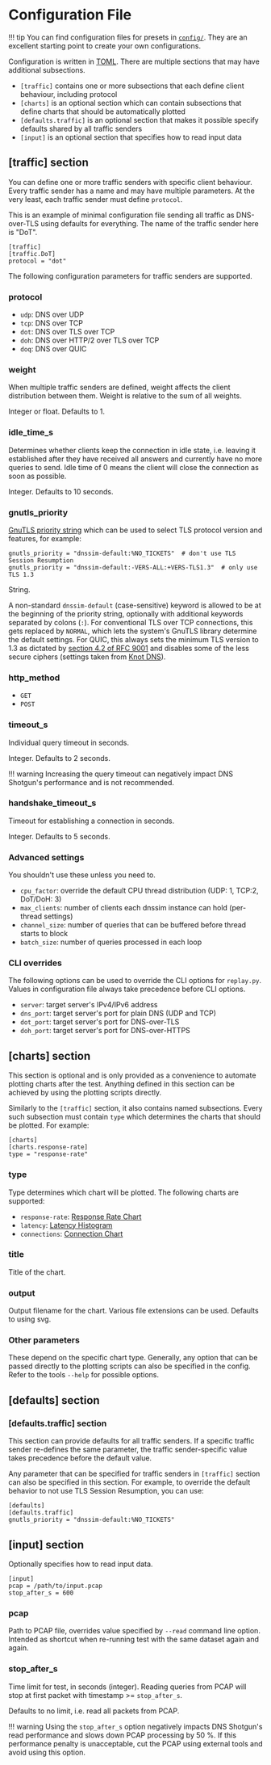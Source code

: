 # Configuration File

!!! tip
    You can find configuration files for presets in
    [`config/`](https://gitlab.nic.cz/knot/shotgun/-/tree/master/config).  They
    are an excellent starting point to create your own configurations.

Configuration is written in [TOML](https://toml.io/en/). There are multiple sections that may have additional subsections.

- `[traffic]` contains one or more subsections that each define client behaviour, including protocol
- `[charts]` is an optional section which can contain subsections that define charts that should be automatically plotted
- `[defaults.traffic]` is an optional section that makes it possible specify defaults shared by all traffic senders
- `[input]` is an optional section that specifies how to read input data

## [traffic] section

You can define one or more traffic senders with specific client behaviour. Every traffic sender has a name and may have multiple parameters. At the very least, each traffic sender must define `protocol`.

This is an example of minimal configuration file sending all traffic as DNS-over-TLS using defaults for everything. The name of the traffic sender here is "DoT".

```
[traffic]
[traffic.DoT]
protocol = "dot"
```

The following configuration parameters for traffic senders are supported.

### protocol

- `udp`: DNS over UDP
- `tcp`: DNS over TCP
- `dot`: DNS over TLS over TCP
- `doh`: DNS over HTTP/2 over TLS over TCP
- `doq`: DNS over QUIC

### weight

When multiple traffic senders are defined, weight affects the client
distribution between them.  Weight is relative to the sum of all weights.

Integer or float. Defaults to 1.


### idle_time_s

Determines whether clients keep the connection in idle state, i.e. leaving it
established after they have received all answers and currently have no more
queries to send.  Idle time of 0 means the client will close the connection as
soon as possible.

Integer. Defaults to 10 seconds.

### gnutls_priority

[GnuTLS priority string](https://gnutls.org/manual/html_node/Priority-Strings.html)
which can be used to select TLS protocol version and features, for example:

```
gnutls_priority = "dnssim-default:%NO_TICKETS"  # don't use TLS Session Resumption
gnutls_priority = "dnssim-default:-VERS-ALL:+VERS-TLS1.3"  # only use TLS 1.3
```

String.

A non-standard `dnssim-default` (case-sensitive) keyword is allowed to be at the
beginning of the priority string, optionally with additional keywords separated
by colons (`:`). For conventional TLS over TCP connections, this gets replaced
by `NORMAL`, which lets the system's GnuTLS library determine the default
settings. For QUIC, this always sets the minimum TLS version to 1.3 as dictated
by [section 4.2 of RFC 9001](https://www.rfc-editor.org/rfc/rfc9001.html#section-4.2)
and disables some of the less secure ciphers (settings taken from
[Knot DNS](https://gitlab.nic.cz/knot/knot-dns/-/blob/v3.3.2/src/libknot/quic/quic.c#L50)).


### http_method

- `GET`
- `POST`

### timeout_s

Individual query timeout in seconds.

Integer. Defaults to 2 seconds.

!!! warning
    Increasing the query timeout can negatively impact DNS Shotgun's
    performance and is not recommended.

### handshake_timeout_s

Timeout for establishing a connection in seconds.

Integer. Defaults to 5 seconds.

### Advanced settings

You shouldn't use these unless you need to.

- `cpu_factor`: override the default CPU thread distribution (UDP: 1, TCP:2, DoT/DoH: 3)
- `max_clients`: number of clients each dnssim instance can hold (per-thread settings)
- `channel_size`: number of queries that can be buffered before thread starts to block
- `batch_size`: number of queries processed in each loop

### CLI overrides

The following options can be used to override the CLI options for `replay.py`.
Values in configuration file always take precedence before CLI options.

- `server`: target server's IPv4/IPv6 address
- `dns_port`: target server's port for plain DNS (UDP and TCP)
- `dot_port`: target server's port for DNS-over-TLS
- `doh_port`: target server's port for DNS-over-HTTPS

## [charts] section

This section is optional and is only provided as a convenience to automate
plotting charts after the test. Anything defined in this section can be
achieved by using the plotting scripts directly.

Similarly to the `[traffic]` section, it also contains named subsections. Every
such subsection must contain `type` which determines the charts that should be
plotted. For example:

```
[charts]
[charts.response-rate]
type = "response-rate"
```

### type

Type determines which chart will be plotted. The following charts are supported:

- `response-rate`: [Response Rate Chart](response-rate-chart.md)
- `latency`: [Latency Histogram](latency-histogram.md)
- `connections`: [Connection Chart](connection-chart.md)

### title

Title of the chart.

### output

Output filename for the chart. Various file extensions can be used. Defaults to using svg.

### Other parameters

These depend on the specific chart type. Generally, any option that can be
passed directly to the plotting scripts can also be specified in the config.
Refer to the tools `--help` for possible options.

## [defaults] section

### [defaults.traffic] section

This section can provide defaults for all traffic senders. If a specific
traffic sender re-defines the same parameter, the traffic sender-specific value
takes precedence before the default value.

Any parameter that can be specified for traffic senders in `[traffic]` section
can also be specified in this section. For example, to override the default
behavior to not use TLS Session Resumption, you can use:

```
[defaults]
[defaults.traffic]
gnutls_priority = "dnssim-default:%NO_TICKETS"
```

## [input] section

Optionally specifies how to read input data.

```
[input]
pcap = /path/to/input.pcap
stop_after_s = 600
```

### pcap

Path to PCAP file, overrides value specified by `--read` command line option.
Intended as shortcut when re-running test with the same dataset again and again.

### stop_after_s

Time limit for test, in seconds (integer).
Reading queries from PCAP will stop at first packet with timestamp >= `stop_after_s`.

Defaults to no limit, i.e. read all packets from PCAP.

!!! warning
    Using the `stop_after_s` option negatively impacts DNS Shotgun's read
    performance and slows down PCAP processing by 50 %. If this performance
    penalty is unacceptable, cut the PCAP using external tools and avoid using
    this option.
